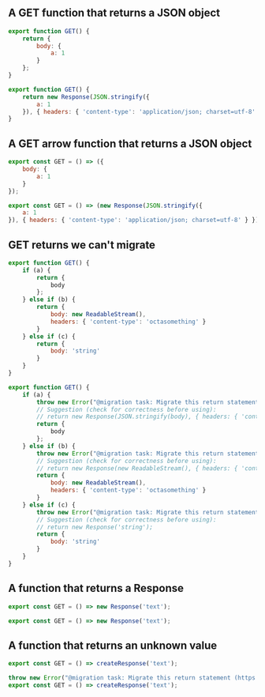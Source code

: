 ## A GET function that returns a JSON object

```js before
export function GET() {
	return {
		body: {
			a: 1
		}
	};
}
```

```js after
export function GET() {
	return new Response(JSON.stringify({
		a: 1
	}), { headers: { 'content-type': 'application/json; charset=utf-8' } });
}
```

## A GET arrow function that returns a JSON object

```js before
export const GET = () => ({
	body: {
		a: 1
	}
});
```

```js after
export const GET = () => (new Response(JSON.stringify({
	a: 1
}), { headers: { 'content-type': 'application/json; charset=utf-8' } }));
```

## GET returns we can't migrate

```js before
export function GET() {
	if (a) {
		return {
			body
		};
	} else if (b) {
		return {
			body: new ReadableStream(),
			headers: { 'content-type': 'octasomething' }
		}
	} else if (c) {
		return {
			body: 'string'
		}
	}
}
```

```js after
export function GET() {
	if (a) {
		throw new Error("@migration task: Migrate this return statement (https://github.com/sveltejs/kit/discussions/5774#discussioncomment-3292701)");
		// Suggestion (check for correctness before using):
		// return new Response(JSON.stringify(body), { headers: { 'content-type': 'application/json; charset=utf-8' } });
		return {
			body
		};
	} else if (b) {
		throw new Error("@migration task: Migrate this return statement (https://github.com/sveltejs/kit/discussions/5774#discussioncomment-3292701)");
		// Suggestion (check for correctness before using):
		// return new Response(new ReadableStream(), { headers: { 'content-type': 'octasomething' } });
		return {
			body: new ReadableStream(),
			headers: { 'content-type': 'octasomething' }
		}
	} else if (c) {
		throw new Error("@migration task: Migrate this return statement (https://github.com/sveltejs/kit/discussions/5774#discussioncomment-3292701)");
		// Suggestion (check for correctness before using):
		// return new Response('string');
		return {
			body: 'string'
		}
	}
}
```

## A function that returns a Response

```js before
export const GET = () => new Response('text');
```

```js after
export const GET = () => new Response('text');
```

## A function that returns an unknown value

```js before
export const GET = () => createResponse('text');
```

```js after
throw new Error("@migration task: Migrate this return statement (https://github.com/sveltejs/kit/discussions/5774#discussioncomment-3292701)");
export const GET = () => createResponse('text');
```
